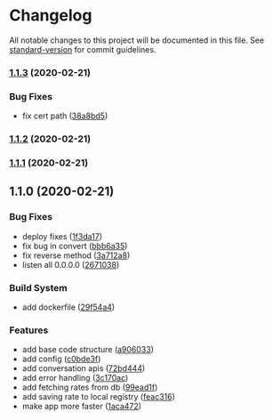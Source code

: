 # Changelog

All notable changes to this project will be documented in this file. See [standard-version](https://github.com/conventional-changelog/standard-version) for commit guidelines.

### [1.1.3](https://github.com/checkmoney/mr-solomons/compare/v1.1.2...v1.1.3) (2020-02-21)


### Bug Fixes

* fix cert path ([38a8bd5](https://github.com/checkmoney/mr-solomons/commit/38a8bd5))



### [1.1.2](https://github.com/checkmoney/mr-solomons/compare/v1.1.1...v1.1.2) (2020-02-21)



### [1.1.1](https://github.com/checkmoney/mr-solomons/compare/v1.1.0...v1.1.1) (2020-02-21)



## 1.1.0 (2020-02-21)


### Bug Fixes

* deploy fixes ([1f3da17](https://github.com/checkmoney/mr-solomons/commit/1f3da17))
* fix bug in convert ([bbb6a35](https://github.com/checkmoney/mr-solomons/commit/bbb6a35))
* fix reverse method ([3a712a8](https://github.com/checkmoney/mr-solomons/commit/3a712a8))
* listen all 0.0.0.0 ([2671038](https://github.com/checkmoney/mr-solomons/commit/2671038))


### Build System

* add dockerfile ([29f54a4](https://github.com/checkmoney/mr-solomons/commit/29f54a4))


### Features

* add base code structure ([a906033](https://github.com/checkmoney/mr-solomons/commit/a906033))
* add config ([c0bde3f](https://github.com/checkmoney/mr-solomons/commit/c0bde3f))
* add conversation apis ([72bd444](https://github.com/checkmoney/mr-solomons/commit/72bd444))
* add error handling ([3c170ac](https://github.com/checkmoney/mr-solomons/commit/3c170ac))
* add fetching rates from db ([99ead1f](https://github.com/checkmoney/mr-solomons/commit/99ead1f))
* add saving rate to local registry ([feac316](https://github.com/checkmoney/mr-solomons/commit/feac316))
* make app more faster ([1aca472](https://github.com/checkmoney/mr-solomons/commit/1aca472))

